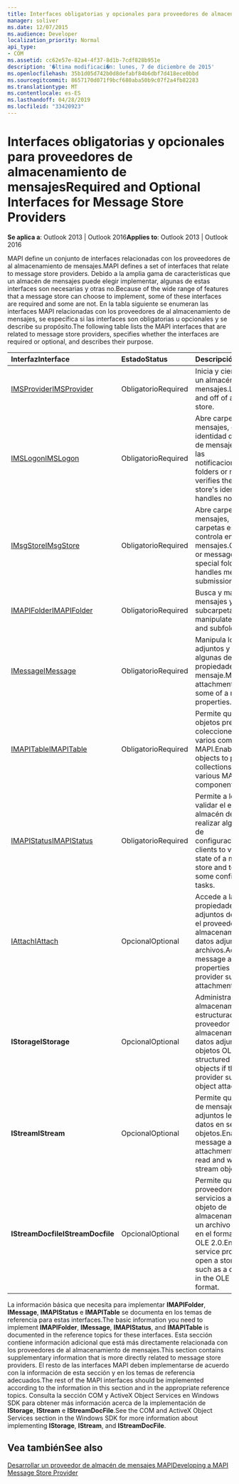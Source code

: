 ```yaml
---
title: Interfaces obligatorias y opcionales para proveedores de almacenamiento de mensajes
manager: soliver
ms.date: 12/07/2015
ms.audience: Developer
localization_priority: Normal
api_type:
- COM
ms.assetid: cc62e57e-82a4-4f37-8d1b-7cdf828b951e
description: '�ltima modificaci�n: lunes, 7 de diciembre de 2015'
ms.openlocfilehash: 35b1d05d742b0d8defabf84b6dbf7d418ece0bbd
ms.sourcegitcommit: 8657170d071f9bcf680aba50b9c07f2a4fb82283
ms.translationtype: MT
ms.contentlocale: es-ES
ms.lasthandoff: 04/28/2019
ms.locfileid: "33420923"
---
```

# <a name="required-and-optional-interfaces-for-message-store-providers"></a><span data-ttu-id="deb87-103">Interfaces obligatorias y opcionales para proveedores de almacenamiento de mensajes</span><span class="sxs-lookup"><span data-stu-id="deb87-103">Required and Optional Interfaces for Message Store Providers</span></span>

 
  
<span data-ttu-id="deb87-104">**Se aplica a**: Outlook 2013 | Outlook 2016</span><span class="sxs-lookup"><span data-stu-id="deb87-104">**Applies to**: Outlook 2013 | Outlook 2016</span></span> 
  
<span data-ttu-id="deb87-105">MAPI define un conjunto de interfaces relacionadas con los proveedores de al almacenamiento de mensajes.</span><span class="sxs-lookup"><span data-stu-id="deb87-105">MAPI defines a set of interfaces that relate to message store providers.</span></span> <span data-ttu-id="deb87-106">Debido a la amplia gama de características que un almacén de mensajes puede elegir implementar, algunas de estas interfaces son necesarias y otras no.</span><span class="sxs-lookup"><span data-stu-id="deb87-106">Because of the wide range of features that a message store can choose to implement, some of these interfaces are required and some are not.</span></span> <span data-ttu-id="deb87-107">En la tabla siguiente se enumeran las interfaces MAPI relacionadas con los proveedores de al almacenamiento de mensajes, se especifica si las interfaces son obligatorias u opcionales y se describe su propósito.</span><span class="sxs-lookup"><span data-stu-id="deb87-107">The following table lists the MAPI interfaces that are related to message store providers, specifies whether the interfaces are required or optional, and describes their purpose.</span></span>
  
|<span data-ttu-id="deb87-108">**Interfaz**</span><span class="sxs-lookup"><span data-stu-id="deb87-108">**Interface**</span></span>|<span data-ttu-id="deb87-109">**Estado**</span><span class="sxs-lookup"><span data-stu-id="deb87-109">**Status**</span></span>|<span data-ttu-id="deb87-110">**Descripción**</span><span class="sxs-lookup"><span data-stu-id="deb87-110">**Description**</span></span>|
|:-----|:-----|:-----|
|[<span data-ttu-id="deb87-111">IMSProvider</span><span class="sxs-lookup"><span data-stu-id="deb87-111">IMSProvider</span></span>](imsprovideriunknown.md) <br/> |<span data-ttu-id="deb87-112">Obligatorio</span><span class="sxs-lookup"><span data-stu-id="deb87-112">Required</span></span>  <br/> |<span data-ttu-id="deb87-113">Inicia y cierra sesión en un almacén de mensajes.</span><span class="sxs-lookup"><span data-stu-id="deb87-113">Logs on to and off of a message store.</span></span>  <br/> |
|[<span data-ttu-id="deb87-114">IMSLogon</span><span class="sxs-lookup"><span data-stu-id="deb87-114">IMSLogon</span></span>](imslogoniunknown.md) <br/> |<span data-ttu-id="deb87-115">Obligatorio</span><span class="sxs-lookup"><span data-stu-id="deb87-115">Required</span></span>  <br/> |<span data-ttu-id="deb87-116">Abre carpetas o mensajes, comprueba la identidad del almacén de mensajes y controla las notificaciones.</span><span class="sxs-lookup"><span data-stu-id="deb87-116">Opens folders or messages, verifies the message store's identity, and handles notifications.</span></span>  <br/> |
|[<span data-ttu-id="deb87-117">IMsgStore</span><span class="sxs-lookup"><span data-stu-id="deb87-117">IMsgStore</span></span>](imsgstoreimapiprop.md) <br/> |<span data-ttu-id="deb87-118">Obligatorio</span><span class="sxs-lookup"><span data-stu-id="deb87-118">Required</span></span>  <br/> |<span data-ttu-id="deb87-119">Abre carpetas o mensajes, busca carpetas especiales y controla envíos de mensajes.</span><span class="sxs-lookup"><span data-stu-id="deb87-119">Opens folders or messages, finds special folders, and handles message submissions.</span></span>  <br/> |
|[<span data-ttu-id="deb87-120">IMAPIFolder</span><span class="sxs-lookup"><span data-stu-id="deb87-120">IMAPIFolder</span></span>](imapifolderimapicontainer.md) <br/> |<span data-ttu-id="deb87-121">Obligatorio</span><span class="sxs-lookup"><span data-stu-id="deb87-121">Required</span></span>  <br/> |<span data-ttu-id="deb87-122">Busca y manipula mensajes y subcarpetas.</span><span class="sxs-lookup"><span data-stu-id="deb87-122">Finds and manipulates messages and subfolders.</span></span>  <br/> |
|[<span data-ttu-id="deb87-123">IMessage</span><span class="sxs-lookup"><span data-stu-id="deb87-123">IMessage</span></span>](imessageimapiprop.md) <br/> |<span data-ttu-id="deb87-124">Obligatorio</span><span class="sxs-lookup"><span data-stu-id="deb87-124">Required</span></span>  <br/> |<span data-ttu-id="deb87-125">Manipula los datos adjuntos y establece algunas de las propiedades de un mensaje.</span><span class="sxs-lookup"><span data-stu-id="deb87-125">Manipulates attachments and sets some of a message's properties.</span></span>  <br/> |
|[<span data-ttu-id="deb87-126">IMAPITable</span><span class="sxs-lookup"><span data-stu-id="deb87-126">IMAPITable</span></span>](imapitableiunknown.md) <br/> |<span data-ttu-id="deb87-127">Obligatorio</span><span class="sxs-lookup"><span data-stu-id="deb87-127">Required</span></span>  <br/> |<span data-ttu-id="deb87-128">Permite que otros objetos presenten colecciones de datos a varios componentes MAPI.</span><span class="sxs-lookup"><span data-stu-id="deb87-128">Enables other objects to present collections of data to various MAPI components.</span></span>  <br/> |
|[<span data-ttu-id="deb87-129">IMAPIStatus</span><span class="sxs-lookup"><span data-stu-id="deb87-129">IMAPIStatus</span></span>](imapistatusimapiprop.md) <br/> |<span data-ttu-id="deb87-130">Obligatorio</span><span class="sxs-lookup"><span data-stu-id="deb87-130">Required</span></span>  <br/> |<span data-ttu-id="deb87-131">Permite a los clientes validar el estado de un almacén de mensajes y realizar algunas tareas de configuración.</span><span class="sxs-lookup"><span data-stu-id="deb87-131">Enables clients to validate the state of a message store and to perform some configuration tasks.</span></span>  <br/> |
|[<span data-ttu-id="deb87-132">IAttach</span><span class="sxs-lookup"><span data-stu-id="deb87-132">IAttach</span></span>](iattachimapiprop.md) <br/> |<span data-ttu-id="deb87-133">Opcional</span><span class="sxs-lookup"><span data-stu-id="deb87-133">Optional</span></span>  <br/> |<span data-ttu-id="deb87-134">Accede a las propiedades de datos adjuntos del mensaje si el proveedor de almacenamiento admite datos adjuntos de archivos.</span><span class="sxs-lookup"><span data-stu-id="deb87-134">Accesses message attachment properties if the store provider supports file attachments.</span></span>  <br/> |
|<span data-ttu-id="deb87-135">**IStorage**</span><span class="sxs-lookup"><span data-stu-id="deb87-135">**IStorage**</span></span> <br/> |<span data-ttu-id="deb87-136">Opcional</span><span class="sxs-lookup"><span data-stu-id="deb87-136">Optional</span></span>  <br/> |<span data-ttu-id="deb87-137">Administra objetos de almacenamiento estructurados si el proveedor de almacenamiento admite datos adjuntos de objetos OLE.</span><span class="sxs-lookup"><span data-stu-id="deb87-137">Manages structured storage objects if the store provider supports OLE object attachments.</span></span>  <br/> |
|<span data-ttu-id="deb87-138">**IStream**</span><span class="sxs-lookup"><span data-stu-id="deb87-138">**IStream**</span></span> <br/> |<span data-ttu-id="deb87-139">Opcional</span><span class="sxs-lookup"><span data-stu-id="deb87-139">Optional</span></span>  <br/> |<span data-ttu-id="deb87-140">Permite que los objetos de mensaje y datos adjuntos lean y escriban datos en secuencias de objetos.</span><span class="sxs-lookup"><span data-stu-id="deb87-140">Enables message and attachment objects to read and write data to stream objects.</span></span>  <br/> |
|<span data-ttu-id="deb87-141">**IStreamDocfile**</span><span class="sxs-lookup"><span data-stu-id="deb87-141">**IStreamDocfile**</span></span> <br/> |<span data-ttu-id="deb87-142">Opcional</span><span class="sxs-lookup"><span data-stu-id="deb87-142">Optional</span></span>  <br/> |<span data-ttu-id="deb87-143">Permite que algunos proveedores de servicios abran un objeto de almacenamiento, como un archivo compuesto en el formato de archivo OLE 2.0.</span><span class="sxs-lookup"><span data-stu-id="deb87-143">Enables some service providers to open a storage object, such as a compound file in the OLE 2.0 file format.</span></span>  <br/> |
   
<span data-ttu-id="deb87-144">La información básica que necesita para implementar **IMAPIFolder**, **IMessage**, **IMAPIStatus** e **IMAPITable** se documenta en los temas de referencia para estas interfaces.</span><span class="sxs-lookup"><span data-stu-id="deb87-144">The basic information you need to implement **IMAPIFolder**, **IMessage**, **IMAPIStatus**, and **IMAPITable** is documented in the reference topics for these interfaces.</span></span> <span data-ttu-id="deb87-145">Esta sección contiene información adicional que está más directamente relacionada con los proveedores de al almacenamiento de mensajes.</span><span class="sxs-lookup"><span data-stu-id="deb87-145">This section contains supplementary information that is more directly related to message store providers.</span></span> <span data-ttu-id="deb87-146">El resto de las interfaces MAPI deben implementarse de acuerdo con la información de esta sección y en los temas de referencia adecuados.</span><span class="sxs-lookup"><span data-stu-id="deb87-146">The rest of the MAPI interfaces should be implemented according to the information in this section and in the appropriate reference topics.</span></span> <span data-ttu-id="deb87-147">Consulta la sección COM y ActiveX Object Services en Windows SDK para obtener más información acerca de la implementación de **IStorage**, **IStream** e **IStreamDocFile**.</span><span class="sxs-lookup"><span data-stu-id="deb87-147">See the COM and ActiveX Object Services section in the Windows SDK for more information about implementing **IStorage**, **IStream**, and **IStreamDocFile**.</span></span>
  
## <a name="see-also"></a><span data-ttu-id="deb87-148">Vea también</span><span class="sxs-lookup"><span data-stu-id="deb87-148">See also</span></span>



[<span data-ttu-id="deb87-149">Desarrollar un proveedor de almacén de mensajes MAPI</span><span class="sxs-lookup"><span data-stu-id="deb87-149">Developing a MAPI Message Store Provider</span></span>](developing-a-mapi-message-store-provider.md)

